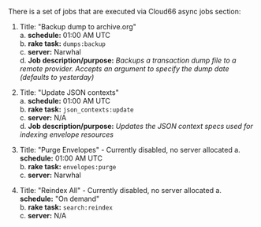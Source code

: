 There is a set of jobs that are executed via Cloud66 async jobs section:

1. Title: "Backup dump to archive.org"  
  a. **schedule:** 01:00 AM UTC  
  b. **rake task:** `dumps:backup`  
  c. **server:** Narwhal  
  d. **Job description/purpose:** _Backups a transaction dump file to a remote provider. Accepts an argument to specify the dump date (defaults to yesterday)_

3. Title: "Update JSON contexts"  
  a. **schedule:** 01:00 AM UTC  
  b. **rake task:** `json_contexts:update`  
  c. **server:** N/A  
  d. **Job description/purpose:** _Updates the JSON context specs used for indexing envelope resources_

5. Title: "Purge Envelopes"  - Currently disabled, no server allocated
  a. **schedule:** 01:00 AM UTC  
  b. **rake task:** `envelopes:purge`  
  c. **server:** Narwhal


7. Title: "Reindex All"    - Currently disabled, no server allocated
  a. **schedule:** "On demand"  
  b. **rake task:** `search:reindex`  
  c. **server:** N/A  

